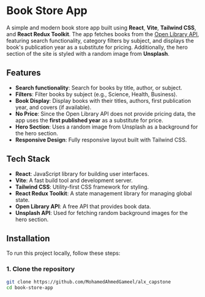 # Book Store App

A simple and modern book store app built using **React**, **Vite**, **Tailwind CSS**, and **React Redux Toolkit**. The app fetches books from the [Open Library API](https://openlibrary.org/), featuring search functionality, category filters by subject, and displays the book's publication year as a substitute for pricing. Additionally, the hero section of the site is styled with a random image from **Unsplash**.

## Features

- **Search functionality**: Search for books by title, author, or subject.
- **Filters**: Filter books by subject (e.g., Science, Health, Business).
- **Book Display**: Display books with their titles, authors, first publication year, and covers (if available).
- **No Price**: Since the Open Library API does not provide pricing data, the app uses the **first published year** as a substitute for price.
- **Hero Section**: Uses a random image from Unsplash as a background for the hero section.
- **Responsive Design**: Fully responsive layout built with Tailwind CSS.

## Tech Stack

- **React**: JavaScript library for building user interfaces.
- **Vite**: A fast build tool and development server.
- **Tailwind CSS**: Utility-first CSS framework for styling.
- **React Redux Toolkit**: A state management library for managing global state.
- **Open Library API**: A free API that provides book data.
- **Unsplash API**: Used for fetching random background images for the hero section.

## Installation

To run this project locally, follow these steps:

### 1. Clone the repository

```bash
git clone https://github.com/MohamedAhmedGameel/alx_capstone
cd book-store-app
```
